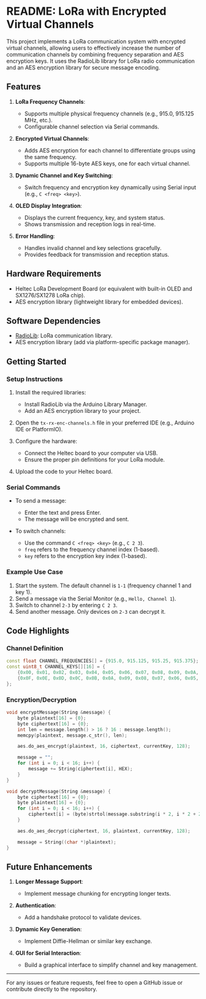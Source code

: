# README: LoRa with Encrypted Virtual Channels

This project implements a LoRa communication system with encrypted virtual channels, allowing users to effectively increase the number of communication channels by combining frequency separation and AES encryption keys. It uses the RadioLib library for LoRa radio communication and an AES encryption library for secure message encoding.

## Features

1. **LoRa Frequency Channels**:
   - Supports multiple physical frequency channels (e.g., 915.0, 915.125 MHz, etc.).
   - Configurable channel selection via Serial commands.

2. **Encrypted Virtual Channels**:
   - Adds AES encryption for each channel to differentiate groups using the same frequency.
   - Supports multiple 16-byte AES keys, one for each virtual channel.

3. **Dynamic Channel and Key Switching**:
   - Switch frequency and encryption key dynamically using Serial input (e.g., `C <freq> <key>`).

4. **OLED Display Integration**:
   - Displays the current frequency, key, and system status.
   - Shows transmission and reception logs in real-time.

5. **Error Handling**:
   - Handles invalid channel and key selections gracefully.
   - Provides feedback for transmission and reception status.

## Hardware Requirements

- Heltec LoRa Development Board (or equivalent with built-in OLED and SX1276/SX1278 LoRa chip).
- AES encryption library (lightweight library for embedded devices).

## Software Dependencies

- [RadioLib](https://github.com/jgromes/RadioLib): LoRa communication library.
- AES encryption library (add via platform-specific package manager).

## Getting Started

### Setup Instructions

1. Install the required libraries:
   - Install RadioLib via the Arduino Library Manager.
   - Add an AES encryption library to your project.

2. Open the `tx-rx-enc-channels.h` file in your preferred IDE (e.g., Arduino IDE or PlatformIO).

3. Configure the hardware:
   - Connect the Heltec board to your computer via USB.
   - Ensure the proper pin definitions for your LoRa module.

4. Upload the code to your Heltec board.

### Serial Commands

- To send a message:
  - Enter the text and press Enter.
  - The message will be encrypted and sent.

- To switch channels:
  - Use the command `C <freq> <key>` (e.g., `C 2 3`).
  - `freq` refers to the frequency channel index (1-based).
  - `key` refers to the encryption key index (1-based).

### Example Use Case

1. Start the system. The default channel is `1-1` (frequency channel 1 and key 1).
2. Send a message via the Serial Monitor (e.g., `Hello, Channel 1`).
3. Switch to channel `2-3` by entering `C 2 3`.
4. Send another message. Only devices on `2-3` can decrypt it.

## Code Highlights

### Channel Definition

```cpp
const float CHANNEL_FREQUENCIES[] = {915.0, 915.125, 915.25, 915.375};
const uint8_t CHANNEL_KEYS[][16] = {
    {0x00, 0x01, 0x02, 0x03, 0x04, 0x05, 0x06, 0x07, 0x08, 0x09, 0x0A, 0x0B, 0x0C, 0x0D, 0x0E, 0x0F},
    {0x0F, 0x0E, 0x0D, 0x0C, 0x0B, 0x0A, 0x09, 0x08, 0x07, 0x06, 0x05, 0x04, 0x03, 0x02, 0x01, 0x00}
};
```

### Encryption/Decryption

```cpp
void encryptMessage(String &message) {
    byte plaintext[16] = {0};
    byte ciphertext[16] = {0};
    int len = message.length() > 16 ? 16 : message.length();
    memcpy(plaintext, message.c_str(), len);

    aes.do_aes_encrypt(plaintext, 16, ciphertext, currentKey, 128);

    message = "";
    for (int i = 0; i < 16; i++) {
        message += String(ciphertext[i], HEX);
    }
}

void decryptMessage(String &message) {
    byte ciphertext[16] = {0};
    byte plaintext[16] = {0};
    for (int i = 0; i < 16; i++) {
        ciphertext[i] = (byte)strtol(message.substring(i * 2, i * 2 + 2).c_str(), NULL, 16);
    }

    aes.do_aes_decrypt(ciphertext, 16, plaintext, currentKey, 128);

    message = String((char *)plaintext);
}
```

## Future Enhancements

1. **Longer Message Support**:
   - Implement message chunking for encrypting longer texts.

2. **Authentication**:
   - Add a handshake protocol to validate devices.

3. **Dynamic Key Generation**:
   - Implement Diffie-Hellman or similar key exchange.

4. **GUI for Serial Interaction**:
   - Build a graphical interface to simplify channel and key management.

---

For any issues or feature requests, feel free to open a GitHub issue or contribute directly to the repository.

